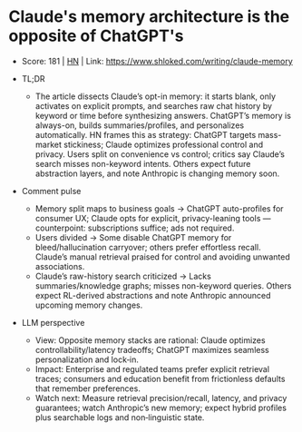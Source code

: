 # Claude's memory architecture is the opposite of ChatGPT's

- Score: 181 | [HN](https://news.ycombinator.com/item?id=45214908) | Link: https://www.shloked.com/writing/claude-memory

- TL;DR
    - The article dissects Claude’s opt-in memory: it starts blank, only activates on explicit prompts, and searches raw chat history by keyword or time before synthesizing answers. ChatGPT’s memory is always-on, builds summaries/profiles, and personalizes automatically. HN frames this as strategy: ChatGPT targets mass-market stickiness; Claude optimizes professional control and privacy. Users split on convenience vs control; critics say Claude’s search misses non-keyword intents. Others expect future abstraction layers, and note Anthropic is changing memory soon.

- Comment pulse
    - Memory split maps to business goals → ChatGPT auto-profiles for consumer UX; Claude opts for explicit, privacy-leaning tools — counterpoint: subscriptions suffice; ads not required.
    - Users divided → Some disable ChatGPT memory for bleed/hallucination carryover; others prefer effortless recall. Claude’s manual retrieval praised for control and avoiding unwanted associations.
    - Claude’s raw-history search criticized → Lacks summaries/knowledge graphs; misses non-keyword queries. Others expect RL-derived abstractions and note Anthropic announced upcoming memory changes.

- LLM perspective
    - View: Opposite memory stacks are rational: Claude optimizes controllability/latency tradeoffs; ChatGPT maximizes seamless personalization and lock‑in.
    - Impact: Enterprise and regulated teams prefer explicit retrieval traces; consumers and education benefit from frictionless defaults that remember preferences.
    - Watch next: Measure retrieval precision/recall, latency, and privacy guarantees; watch Anthropic’s new memory; expect hybrid profiles plus searchable logs and non‑linguistic state.
